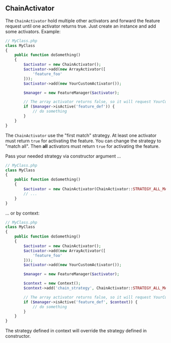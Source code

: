 ChainActivator
-------------------------
The `ChainActivator` hold multiple other activators and forward the feature request until one activator returns true.
Just create an instance and add some activators. Example:

```php
// MyClass.php
class MyClass
{
    public function doSomething()
    {
        $activator = new ChainActivator();
        $activator->add(new ArrayActivator([
            'feature_foo'
        ]));
        $activator->add(new YourCustomActivator());

        $manager = new FeatureManager($activator);

        // The array activator returns false, so it will request YourCustomActivator.
        if ($manager->isActive('feature_def')) {
            // do something
        }
    }
}
```

The `ChainActivator` use the "first match" strategy. At least one activator must return `true` for activating the feature.
You can change the strategy to "match all". Then **all** activators must return `true` for activating the feature.

Pass your needed strategy via constructor argument ... 

```php
// MyClass.php
class MyClass
{
    public function doSomething()
    {
        $activator = new ChainActivator(ChainActivator::STRATEGY_ALL_MATCH);
        // ...
    }
}
```

... or by context:

```php
// MyClass.php
class MyClass
{
    public function doSomething()
    {
        $activator = new ChainActivator();
        $activator->add(new ArrayActivator([
            'feature_foo'
        ]));
        $activator->add(new YourCustomActivator());

        $manager = new FeatureManager($activator);

        $context = new Context();
        $context->add('chain_strategy', ChainActivator::STRATEGY_ALL_MATCH);

        // The array activator returns false, so it will request YourCustomActivator.
        if ($manager->isActive('feature_def', $context)) {
            // do something
        }
    }
}
```

The strategy defined in context will override the strategy defined in constructor.
